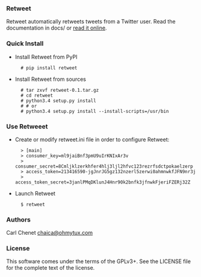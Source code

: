 ### Retweet 

Retweet automatically retweets tweets from a Twitter user. Read the documentation in docs/
or [read it online](https://retweet.readthedocs.org/en/latest/).

### Quick Install

* Install Retweet from PyPI

        # pip install retweet

* Install Retweet from sources

        # tar zxvf retweet-0.1.tar.gz
        # cd retweet
        # python3.4 setup.py install
        # # or
        # python3.4 setup.py install --install-scripts=/usr/bin

### Use Retweeet

* Create or modify retweet.ini file in order to configure Retweet:

        > [main]
        > consumer_key=ml9jaiBnf3pmU9uIrKNIxAr3v
        > consumer_secret=8Cmljklzerkhfer4hlj3ljl2hfvc123rezrfsdctpokaelzerp
        > access_token=213416590-jgJnrJG5gz132nzerl5zerwi0ahmnwkfJFN9nr3j
        > access_token_secret=3janlPMqDKlunJ4Hnr90k2bnfk3jfnwkFjeriFZERj32Z

* Launch Retweet

        $ retweet

### Authors

Carl Chenet <chaica@ohmytux.com>

### License

This software comes under the terms of the GPLv3+. See the LICENSE file for the complete text of the license.

